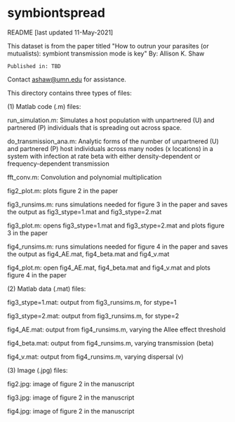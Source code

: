 # symbiontspread

README [last updated 11-May-2021]

This dataset is from the paper titled
    "How to outrun your parasites (or mutualists): symbiont transmission mode is key"
    By: Allison K. Shaw

    Published in: TBD

Contact ashaw@umn.edu for assistance.

This directory contains three types of files:


(1) Matlab code (.m) files:

  run_simulation.m: Simulates a host population with unpartnered (U) and partnered (P)
     individuals that is spreading out across space.

  do_transmission_ana.m: Analytic forms of the number of unpartnered (U) and
      partnered (P) host individuals across many nodes (x locations) in a system with
      infection at
      rate beta with either density-dependent or frequency-dependent transmission
   
  fft_conv.m: Convolution and polynomial multiplication

  fig2_plot.m: plots figure 2 in the paper

  fig3_runsims.m: runs simulations needed for figure 3 in the paper and saves the
    output as fig3_stype=1.mat and fig3_stype=2.mat

  fig3_plot.m: opens fig3_stype=1.mat and fig3_stype=2.mat and plots figure 3 in the
     paper

  fig4_runsims.m: runs simulations needed for figure 4 in the paper and saves the
    output as fig4_AE.mat, fig4_beta.mat and fig4_v.mat

  fig4_plot.m: open fig4_AE.mat, fig4_beta.mat and fig4_v.mat and plots figure 4 in
    the paper
    
    
(2) Matlab data (.mat) files:

  fig3_stype=1.mat: output from fig3_runsims.m, for stype=1
  
  fig3_stype=2.mat: output from fig3_runsims.m, for stype=2
  
  fig4_AE.mat: output from fig4_runsims.m, varying the Allee effect threshold
  
  fig4_beta.mat: output from fig4_runsims.m, varying transmission (beta)
  
  fig4_v.mat: output from fig4_runsims.m, varying dispersal (v)
  
 
(3) Image (.jpg) files:
 
  fig2.jpg: image of figure 2 in the manuscript
  
  fig3.jpg: image of figure 2 in the manuscript
  
  fig4.jpg: image of figure 2 in the manuscript
 
